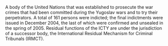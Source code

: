 A body of the United Nations that was established to prosecute the war crimes that had been committed during the Yugoslav wars and to try their perpetrators. A total of 161 persons were indicted; the final indictments were issued in December 2004, the last of which were confirmed and unsealed in the spring of 2005.  Residual functions of the ICTY are under the jurisdiction of a successor body, the International Residual Mechanism for Criminal Tribunals (IRMCT).